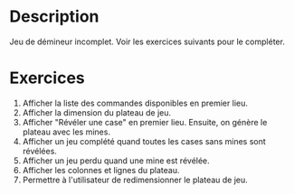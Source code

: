 # Description
Jeu de démineur incomplet. Voir les exercices suivants pour le compléter.

# Exercices
1. Afficher la liste des commandes disponibles en premier lieu.
2. Afficher la dimension du plateau de jeu.
3. Afficher "Révéler une case" en premier lieu. Ensuite, on génère le plateau avec les mines.
4. Afficher un jeu complété quand toutes les cases sans mines sont révélées.
5. Afficher un jeu perdu quand une mine est révélée.
6. Afficher les colonnes et lignes du plateau.
7. Permettre à l'utilisateur de redimensionner le plateau de jeu.